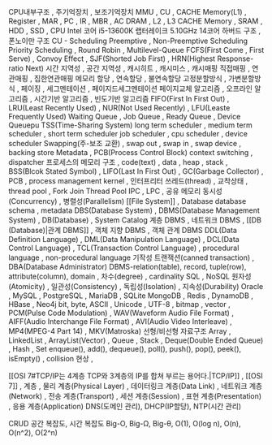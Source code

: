 
CPU내부구조 , 주기억장치 , 보조기억장치
MMU , CU , CACHE Memory(L1) , Register , MAR , PC , IR , MBR , AC
DRAM , L2 , L3 CACHE Memory , SRAM , HDD , SSD , CPU
Intel 코어 i5-13600K 랩터레이크  5.10GHz 14코어
하버드 구조 , 폰노이만 구조
CU - Scheduling
Preemptive , Non-Preemptive Scheduling
Priority Scheduling , Round Robin , Multilevel-Queue
FCFS(First Come , First Serve) , Convoy Effect , SJF(Shorted Job First) , HRN(Highest Response-ratio Next)
시간 지역성 , 공간 지역성 , 캐시히트 , 캐시미스 , 캐시매핑
직접매핑 , 연관매핑 , 집한연관매핑
메모리 할당 , 연속할당 , 불연속할당
고정분할방식 , 가변분할방식 , 페이징 , 세그멘테이션 , 페이지드세그멘테이션
페이지교체 알고리즘 , 오프라인 알고리즘 , 시간기반 알고리즘 , 빈도기반 알고리즘
FIFO(First In First Out) , LRU(Least Recently Used) , NUR(Not Used Recently) , LFU(Leaste Frequently Used)
Waiting Queue , Job Queue , Ready Queue , Device Queuepu
TSS(Time-Sharing System)
long term scheduler , medium term scheduler , short term scheduler
job scheduler , cpu scheduler , device scheduler
Swapping(주-보조 교환) , swap out , swap in , swap device , backing store
Metadata , PCB(Process Control Block)
context switching , dispatcher
프로세스의 메모리 구조 , code(text) , data , heap , stack , 
BSS(Blcok Stated Symbol) , LIFO(Last In First Out) , GC(Garbage Collector) , PCB , process management
kernel , 인터프리터
쓰레드(thread) , 교착상태 , thread pool , Fork Join Thread Pool
IPC , LPC , 공유 메모리
동시성(Concurrency) , 병렬성(Parallelism)
[[File System]] , Database
database schema , metadata
DBS(Database System) , DBMS(Database Management System) , DB(Database) , System Catalog
계층 DBMS , 네트워크 DBMS , [[DB (Database)|관계 DBMS]] , 객체 지향 DBMS , 객체 관계 DBMS
DDL(Data Definition Language) , DML(Data Manipulation Language) , DCL(Data Control Language) , TCL(Transaction Control Language) , procedural language , non-procedural language
기작성 트랜잭션(canned transaction) , DBA(Database Administrator)
DBMS-relation(table), record, tuple(row), attribute(column), domain , 차수(degree) , cardinality
SQL , NoSQL
원자성(Atomicity) , 일관성(Consistency) , 독립성(Isolation) , 지속성(Durability)
Oracle , MySQL , PostgreSQL , MariaDB , SQLite
MongoDB , Redis , DynamoDB , HBase , Neo4j
bit, byte, ASCII , Unicode , UTF-8 , bitmap , vector , PCM(Pulse Code Modulation) , WAV(Waveform Audio File Format) , AIFF(Audio Interchange File Format) , AVI(Audio Video Interleave) , MP4(MPEG-4 Part 14) , MKV(Matroska)
선형/비선형 자료구조
Array , LinkedList , ArrayList(Vector) , Queue , Stack , Deque(Double Ended Queue) , Hash , Set
enqueue(), add(), dequeue(), poll(), push(), pop(), peek(), isEmpty() , collision 현상 , 

[[OSI 7#TCP/IP는 4계층 TCP와 3계층의 IP를 합쳐 부르는 용어다.|TCP/IP]] , [[OSI 7]]  , 계층 , 물리 계층(Physical Layer) , 데이터링크 계층(Data Link) , 네트워크 계층(Network) , 전송 계층(Transport) , 세션 계층(Session) , 표현 계층(Presentation) , 응용 계층(Application)
DNS(도메인 관리), DHCP(IP할당), NTP(시간 관리)


CRUD
공간 복잡도, 시간 복잡도
Big-O, Big-Ω, Big-θ, O(1), O(log n), O(n), O(n^2), O(2^n)